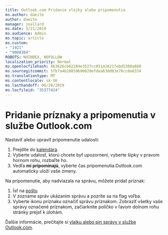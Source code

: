 ```yaml
---
title: Outlook.com Pridanie vlajky alebo pripomenutia
ms.author: daeite
author: daeite
manager: joallard
ms.date: 3/21/2019
ms.audience: Admin
ms.topic: article
ms.custom:
- "1921"
- "9000304"
ROBOTS: NOINDEX, NOFOLLOW
localization_priority: Normal
ms.openlocfilehash: 4b3626cb02284e3527cc85142621febd5380a888
ms.sourcegitcommit: 5fb7a4b28859690020efdea630d03e70cc0e6334
ms.translationtype: MT
ms.contentlocale: sk-SK
ms.lasthandoff: 06/28/2019
ms.locfileid: "35377424"
---
```

# <a name="adding-flags-and-reminders-in-outlookcom"></a>Pridanie príznaky a pripomenutia v službe Outlook.com

Nastaviť alebo upraviť pripomenutie udalosti:

1. Prejdite do [kalendára](https://outlook.live.com/calendar/).
1. Vyberte udalosť, ktorú chcete byť upozornení, vyberte šípky v pravom hornom rohu, rozbaľte ho.
1. Vedľa **mi pripomínajú**, vyberte čas pripomenutia.Outlook.com automaticky uloží vaše zmeny.

Na pripomenutie, aby nadviazala na správu, môžete pridať príznak:

1. Ísť na [poštu](https://outlook.live.com/mail/)
1. V zozname správ ukázaním správu a pozrite sa na flag voľba.
1. Vyberte ikonu príznaku označiť správu príznakom. Zobraziť všetky vaše správy označené príznakom, začiarknite políčko v ľavom dolnom rohu stránky prejsť k úlohám.
 
Ďalšie informácie, prečítajte si [vlajku alebo pin správy v službe Outlook.com](https://support.office.com/article/8e911e69-30d6-4cc8-8c71-a1163560618a).
